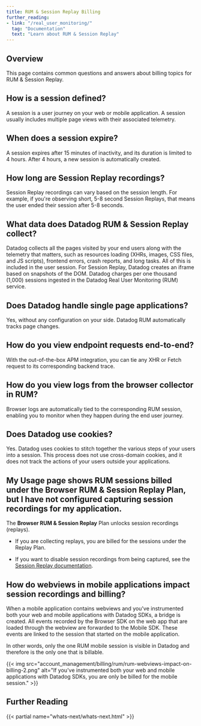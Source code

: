 ```yaml
---
title: RUM & Session Replay Billing
further_reading:
- link: "/real_user_monitoring/"
  tag: "Documentation"
  text: "Learn about RUM & Session Replay"
---
```


## Overview

This page contains common questions and answers about billing topics for RUM & Session Replay.

## How is a session defined?

A session is a user journey on your web or mobile application. A session usually includes multiple page views with their associated telemetry.

## When does a session expire?

A session expires after 15 minutes of inactivity, and its duration is limited to 4 hours. After 4 hours, a new session is automatically created.

## How long are Session Replay recordings?

Session Replay recordings can vary based on the session length. For example, if you're observing short, 5-8 second Session Replays, that means the user ended their session after 5-8 seconds.

## What data does Datadog RUM & Session Replay collect?

Datadog collects all the pages visited by your end users along with the telemetry that matters, such as resources loading (XHRs, images, CSS files, and JS scripts), frontend errors, crash reports, and long tasks. All of this is included in the user session. For Session Replay, Datadog creates an iframe based on snapshots of the DOM. Datadog charges per one thousand (1,000) sessions ingested in the Datadog Real User Monitoring (RUM) service.

## Does Datadog handle single page applications?

Yes, without any configuration on your side. Datadog RUM automatically tracks page changes.

## How do you view endpoint requests end-to-end?

With the out-of-the-box APM integration, you can tie any XHR or Fetch request to its corresponding backend trace.

## How do you view logs from the browser collector in RUM?

Browser logs are automatically tied to the corresponding RUM session, enabling you to monitor when they happen during the end user journey.

## Does Datadog use cookies?

Yes. Datadog uses cookies to stitch together the various steps of your users into a session. This process does not use cross-domain cookies, and it does not track the actions of your users outside your applications.

## My Usage page shows RUM sessions billed under the Browser RUM & Session Replay Plan, but I have not configured capturing session recordings for my application.

The **Browser RUM & Session Replay** Plan unlocks session recordings (replays).

- If you are collecting replays, you are billed for the sessions under the Replay Plan.

- If you want to disable session recordings from being captured, see the [Session Replay documentation][1].

## How do webviews in mobile applications impact session recordings and billing?

When a mobile application contains webviews and you've instrumented both your web and mobile applications with Datadog SDKs, a bridge is created. All events recorded by the Browser SDK on the web app that are loaded through the webview are forwarded to the Mobile SDK. These events are linked to the session that started on the mobile application.

In other words, only the one RUM mobile session is visible in Datadog and therefore is the only one that is billable.

{{< img src="account_management/billing/rum/rum-webviews-impact-on-billing-2.png" alt="If you've instrumented both your web and mobile applications with Datadog SDKs, you are only be billed for the mobile session." >}}

## Further Reading

{{< partial name="whats-next/whats-next.html" >}}

[1]: /real_user_monitoring/session_replay/browser#disable-session-replay

